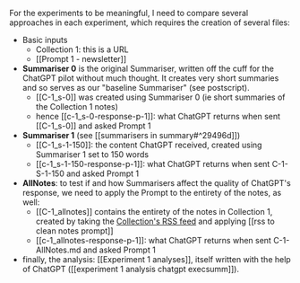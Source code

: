 For the experiments to be meaningful, I need to compare several approaches in each experiment, which requires the creation of several files:

- Basic inputs
	- Collection 1: this is a URL
	- [[Prompt 1 - newsletter]]
- **Summariser 0** is the original Summariser, written off the cuff for the ChatGPT pilot without much thought. It creates very short summaries and so serves as our "baseline Summariser" (see postscript).
	- [[C-1_s-0]] was created using Summariser 0 (ie short summaries of the Collection 1 notes)
	- hence [[c-1_s-0-response-p-1]]: what ChatGPT returns when sent [[C-1_s-0]] and asked Prompt 1
- **Summariser 1** (see [[summarisers in summary#^29496d]])
	- [[C-1_s-1-150]]: the content ChatGPT received, created using Summariser 1 set to 150 words
	- [[c-1_s-1-150-response-p-1]]: what ChatGPT returns when sent C-1-S-1-150 and asked Prompt 1
- **AllNotes**: to test if and how Summarisers affect the quality of ChatGPT's response, we need to apply the Prompt to the entirety of the notes, as well:
	- [[C-1_allnotes]] contains the entirety of the notes in Collection 1, created by taking the [Collection's RSS feed](https://myhub.ai/rss/@mathewlowry/?tags=creativity&types=like&timeframe=anytime&quality=all&tags=innovation) and applying [[rss to clean notes prompt]]
	- [[c-1_allnotes-response-p-1]]: what ChatGPT returns when sent C-1-AllNotes.md and asked Prompt 1
- finally, the analysis: [[Experiment 1 analyses]], itself written with the help of ChatGPT ([[experiment 1 analysis chatgpt execsumm]]).